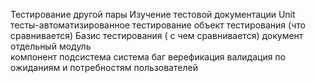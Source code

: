 Тестирование другой пары
Изучение тестовой документации
Unit тесты-автоматизированное тестирование
объект тестирования (что сравнивается)
Базис тестирования ( с чем сравнивается)
документ
отдельный модуль  
компонент
подсистема 
система
баг
верефикация
валидация по ожиданиям и потребностям пользователей
